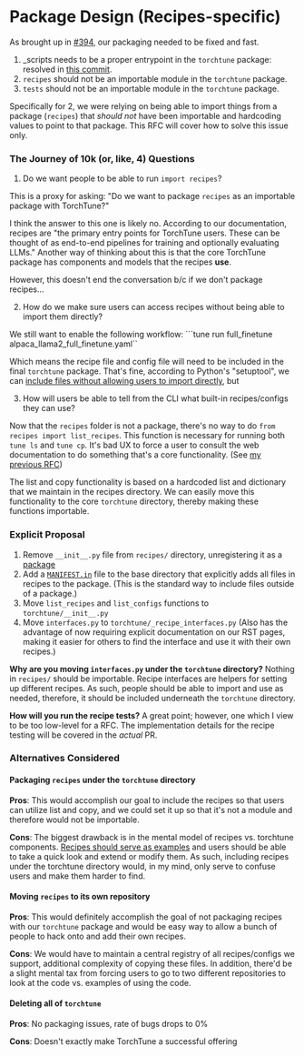 # Package Design (Recipes-specific)

As brought up in [#394](https://github.com/pytorch-labs/torchtune/issues/394),
our packaging needed to be fixed and fast.
1. _scripts needs to be a proper entrypoint in the `torchtune` package: resolved
in [this commit](https://github.com/pytorch-labs/torchtune/commit/5ae616964546813f23f8d9b1beaae06d3877bd1e).
2. `recipes` should not be an importable module in the `torchtune` package.
3. `tests` should not be an importable module in the `torchtune` package.

Specifically for 2, we were relying on being able to import things from a package (`recipes`)
that *should not* have been importable and hardcoding values to point to that package. This RFC will
cover how to solve this issue only.

### The Journey of 10k (or, like, 4) Questions

1. Do we want people to be able to run `import recipes`?

This is a proxy for asking: "Do we want to package `recipes` as an importable package with TorchTune?"

I think the answer to this one is likely no. According to our documentation, recipes are
"the primary entry points for TorchTune users. These can be thought of as end-to-end pipelines for training
and optionally evaluating LLMs." Another way of thinking about this is that the core TorchTune package
has components and models that the recipes **use**.

However, this doesn't end the conversation b/c if we don't package recipes...

2. How do we make sure users can access recipes without being able to import them directly?

We still want to enable the following workflow:
```tune run full_finetune alpaca_llama2_full_finetune.yaml``

Which means the recipe file and config file will need to be included in the final `torchtune` package.
That's fine, according to Python's "setuptool", we can [include files without allowing users to import directly](https://setuptools.pypa.io/en/latest/userguide/miscellaneous.html#controlling-files-in-the-distribution),
but

3. How will users be able to tell from the CLI what built-in recipes/configs they can use?

Now that the `recipes` folder is not a package, there's no way to do `from recipes import list_recipes`. This function
is necessary for running both `tune ls` and `tune cp`. It's bad UX to force a user to consult the web documentation
to do something that's a core functionality. (See [my previous RFC]())

The list and copy functionality is based on a hardcoded list and dictionary that we maintain in the recipes directory.
We can easily move this functionality to the core `torchtune` directory, thereby making these functions importable.

### Explicit Proposal

1. Remove `__init__.py` file from `recipes/` directory, unregistering it as a [package](https://setuptools.pypa.io/en/latest/userguide/package_discovery.html#finding-simple-packages)
2. Add a [`MANIFEST.in`](https://setuptools.pypa.io/en/latest/userguide/miscellaneous.html#controlling-files-in-the-distribution) file
to the base directory that explicitly adds all files in recipes to the package. (This is the standard way to include files outside of a package.)
3. Move `list_recipes` and `list_configs` functions to `torchtune/__init__.py`
4. Move `interfaces.py` to `torchtune/_recipe_interfaces.py` (Also has the advantage of now requiring explicit documentation on our RST pages,
making it easier for others to find the interface and use it with their own recipes.)

**Why are you moving `interfaces.py` under the `torchtune` directory?** Nothing in `recipes/` should be importable.
Recipe interfaces are helpers for setting up different recipes. As such, people should be able to import and use as needed, therefore,
it should be included underneath the `torchtune` directory.

**How will you run the recipe tests?** A great point; however, one which I view to be too low-level for a RFC. The implementation details
for the recipe testing will be covered in the *actual* PR.

### Alternatives Considered

#### Packaging `recipes` under the `torchtune` directory

**Pros**: This would accomplish our goal to include the recipes so that users can utilize list and copy, and we could set it up so that
it's not a module and therefore would not be importable.

**Cons**: The biggest drawback is in the mental model of recipes vs. torchtune components. [Recipes should serve as examples](https://pytorch.org/tutorials/recipes/recipes_index.html)
and users should be able to take a quick look and extend or modify them. As such, including recipes under the torchtune directory
would, in my mind, only serve to confuse users and make them harder to find.

#### Moving `recipes` to its own repository

**Pros**: This would definitely accomplish the goal of not packaging recipes with our `torchtune` package and would
be easy way to allow a bunch of people to hack onto and add their own recipes.

**Cons**: We would have to maintain a central registry of all recipes/configs we support, additional complexity of
copying these files. In addition, there'd be a slight mental tax from forcing users to go to two different repositories
to look at the code vs. examples of using the code.

#### Deleting all of `torchtune`

**Pros**: No packaging issues, rate of bugs drops to 0%

**Cons**: Doesn't exactly make TorchTune a successful offering
